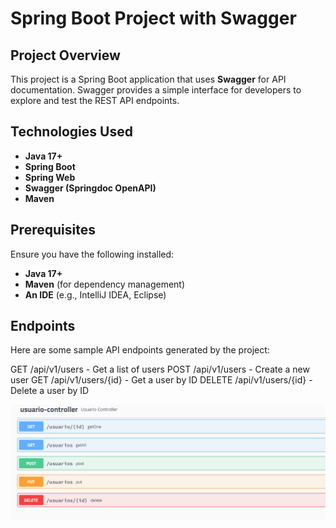 # Spring Boot Project with Swagger

## Project Overview
This project is a Spring Boot application that uses **Swagger** for API documentation. Swagger provides a simple interface for developers to explore and test the REST API endpoints.

## Technologies Used
- **Java 17+**
- **Spring Boot**
- **Spring Web**
- **Swagger (Springdoc OpenAPI)**
- **Maven**

## Prerequisites
Ensure you have the following installed:
- **Java 17+**
- **Maven** (for dependency management)
- **An IDE** (e.g., IntelliJ IDEA, Eclipse)

## Endpoints
Here are some sample API endpoints generated by the project:

GET /api/v1/users - Get a list of users
POST /api/v1/users - Create a new user
GET /api/v1/users/{id} - Get a user by ID
DELETE /api/v1/users/{id} - Delete a user by ID

![swagger](/img/Captura%20de%20pantalla%202024-10-10%20130644.png)
